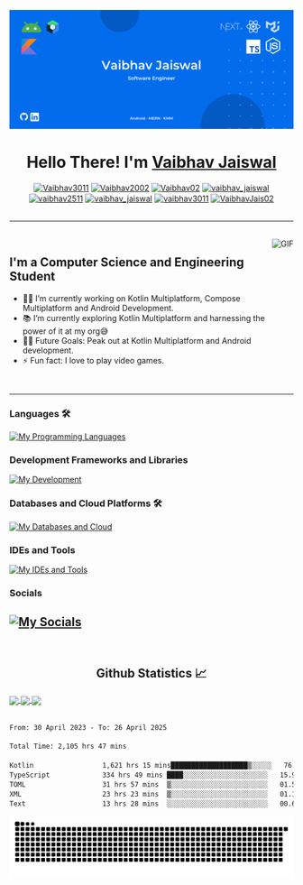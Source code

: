 ![Banner](Banner.png)

<h1 align="center">Hello There! I'm <a href='https://vaibhavjaiswal.vercel.app/#/'>Vaibhav Jaiswal</a> </h1>

<p align='center'>
<a href="https://www.linkedin.com/in/vaibhav-jaiswal-8612621b7/" target="blank"><img align="center" src="https://raw.githubusercontent.com/rahuldkjain/github-profile-readme-generator/master/src/images/icons/Social/linked-in-alt.svg" alt="Vaibhav3011" height="30" width="40" /></a>
<a href="https://github.com/Vaibhav2002" target="blank"><img align="center" src="https://raw.githubusercontent.com/rahuldkjain/github-profile-readme-generator/master/src/images/icons/Social/github.svg" alt="Vaibhav2002" height="30" width="40" /></a>
<a href="https://auth.geeksforgeeks.org/user/vaibhav02/profile" target="blank"><img align="center" src="https://raw.githubusercontent.com/rahuldkjain/github-profile-readme-generator/master/src/images/icons/Social/geeks-for-geeks.svg" alt="Vaibhav02" height="30" width="40" /></a>
<a href="https://leetcode.com/vaibhav_jaiswal/" target="blank"><img align="center" src="https://raw.githubusercontent.com/rahuldkjain/github-profile-readme-generator/master/src/images/icons/Social/leet-code.svg" alt="vaibhav_jaiswal" height="30" width="40" /></a>
<a href="https://www.codechef.com/users/vaibhav2511" target="blank"><img align="center" src="https://cdn.jsdelivr.net/npm/simple-icons@3.1.0/icons/codechef.svg" alt="vaibhav2511" height="30" width="40" /></a>
<a href="https://www.hackerrank.com/vaibhav_jaiswal3" target="blank"><img align="center" src="https://raw.githubusercontent.com/rahuldkjain/github-profile-readme-generator/master/src/images/icons/Social/hackerrank.svg" alt="vaibhav_jaiswal" height="30" width="40" /></a>
<a href="https://medium.com/@vaibhav3011"><img align="center" src="https://raw.githubusercontent.com/rahuldkjain/github-profile-readme-generator/master/src/images/icons/Social/medium.svg" alt="vaibhav3011" height="30" width="40" /></a>
 <a href="https://twitter.com/VaibhavJais02"><img align="center" src="https://raw.githubusercontent.com/rahuldkjain/github-profile-readme-generator/master/src/images/icons/Social/twitter.svg" alt="VaibhavJais02" height="30" width="40" /></a>
<br><br>

---

<br>
<img align="right" alt="GIF" height="160px" src="https://media.giphy.com/media/du3J3cXyzhj75IOgvA/giphy.gif" />

## I'm a Computer Science and Engineering Student  

- 👨‍💻 I’m currently working on Kotlin Multiplatform, Compose Multiplatform and Android Development.
- 📚 I’m currently exploring Kotlin Multiplatform and harnessing the power of it at my org😅
- 💪🏼 Future Goals: Peak out at Kotlin Multiplatform and Android development.
- ⚡ Fun fact: I love to play video games.
<br>

---

### Languages 🛠 
[![My Programming Languages](https://skillicons.dev/icons?i=kotlin,java,ts,python,cpp,html,css)](https://skillicons.dev)

### Development Frameworks and Libraries
[![My Development](https://skillicons.dev/icons?i=androidstudio,gradle,ktor,nextjs,react,redux,mui,express,nodejs,tailwind,adonis)](https://skillicons.dev)

### Databases and Cloud Platforms 🛠 
[![My Databases and Cloud](https://skillicons.dev/icons?i=mongodb,mysql,sqlite,postgres,redis,graphql,gcp,firebase,vercel,planetscale)](https://skillicons.dev)

### IDEs and Tools
[![My IDEs and Tools](https://skillicons.dev/icons?i=androidstudio,idea,vscode,git,github,figma,xd,postman)](https://skillicons.dev)

### Socials
[![My Socials](https://skillicons.dev/icons?i=linkedin,twitter,instagram,discord,devto)](https://skillicons.dev)
---

<br/>
<h2 align="center"> Github Statistics 📈</h2>
 
<a href="https://github.com/anuraghazra/github-readme-stats">
  <img align="center" src="https://github-readme-stats.vercel.app/api?username=Vaibhav2002&theme=dark&hide_border=true" />
</a>
<a href="https://github.com/anuraghazra/github-readme-stats">
  <img align="center" src="https://github-readme-stats.vercel.app/api/top-langs/?username=Vaibhav2002&layout=compact&theme=dark&hide_border=true" />
</a>
<a href="https://github.com/anuraghazra/github-readme-stats">
  <img align="center" src="http://github-readme-streak-stats.herokuapp.com?user=Vaibhav2002&theme=dark&hide_border=true&date_format=M%20j%5B%2C%20Y%5D" />
</a><br><br>

<!--START_SECTION:waka-->

```txt
From: 30 April 2023 - To: 26 April 2025

Total Time: 2,105 hrs 47 mins

Kotlin                 1,621 hrs 15 mins███████████████████▒░░░░░   76.99 %
TypeScript             334 hrs 49 mins ████░░░░░░░░░░░░░░░░░░░░░   15.90 %
TOML                   31 hrs 57 mins  ▒░░░░░░░░░░░░░░░░░░░░░░░░   01.52 %
XML                    23 hrs 23 mins  ▒░░░░░░░░░░░░░░░░░░░░░░░░   01.11 %
Text                   13 hrs 28 mins  ░░░░░░░░░░░░░░░░░░░░░░░░░   00.64 %
```

<!--END_SECTION:waka-->

<picture>
  <source media="(prefers-color-scheme: dark)" srcset="https://github.com/Vaibhav2002/Vaibhav2002/blob/output/github-contribution-grid-snake-dark.svg" />
  <source media="(prefers-color-scheme: light)" srcset="https://github.com/Vaibhav2002/Vaibhav2002/blob/output/github-contribution-grid-snake.svg" />
  <img alt="github-snake" src="https://github.com/Vaibhav2002/Vaibhav2002/blob/output/github-contribution-grid-snake.svg" />
</picture>
